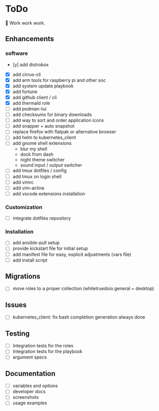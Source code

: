 # ToDo

:hammer: Work work work.

## Enhancements

### software

- [y] add distrobox
- [x] add cirrus-cli
- [x] add arm tools for raspberry pi and other soc
- [x] add system update playbook
- [x] add fortune
- [x] add github client / cli
- [x] add thermald role
- [ ] add podman-tui
- [ ] add checksums for binary downloads
- [ ] add way to sort and order application icons
- [ ] add snapper + auto snapshot
- [ ] replace firefox with flatpak or alternative browser
- [ ] add helm to kubernetes_client
- [ ] add gnome shell extensions
  - blur my shell
  - dock from dash
  - night theme switcher
  - sound input / output switcher
- [ ] add tmux dotfiles / config
- [ ] add tmux on login shell
- [ ] add vimrc
- [ ] add vim-airline
- [ ] add vscode extensions installation

### Customization

- [ ] integrate dotfiles repository

### Installation

- [ ] add ansible-pull setup
- [ ] provide kickstart file for initial setup
- [ ] add manifest file for easy, explicit adjustments (vars file)
- [ ] add install script

## Migrations

- [ ] move roles to a proper collection (whiletruedoio.general + desktop)

## Issues

- [ ] kubernetes_client: fix bash completion generation always done

## Testing

- [ ] Integration tests for the roles
- [ ] Integration tests for the playbook
- [ ] argument specs

## Documentation

- [ ] variables and options
- [ ] developer docs
- [ ] screenshots
- [ ] usage examples

